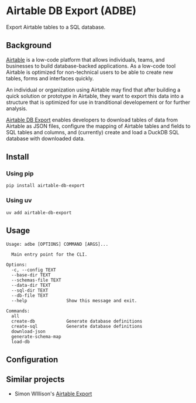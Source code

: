 # Airtable DB Export (ADBE)

Export Airtable tables to a SQL database.

## Background

[Airtable](https://airtable.com/) is a low-code platform that allows individuals, teams, and
businesses to build database-backed applications. As a low-code tool Airtable is optimized for
non-technical users to be able to create new tables, forms and interfaces quickly.

An individual or organization using Airtable may find that after building a quick solution
or prototype in Airtable, they want to export this data into a structure that is optimized
for use in tranditional developement or for further analysis.

[Airtable DB Export](https://github.com/sivy/airtable-db-export) enables developers to download
tables of data from Airtable as JSON files, configure the mapping of Airtable tables and fields
to SQL tables and columns, and (currently) create and load a DuckDB SQL database with downloaded
data.


## Install

### Using pip

`pip install airtable-db-export`

### Using uv

`uv add airtable-db-export`

## Usage

```
Usage: adbe [OPTIONS] COMMAND [ARGS]...

  Main entry point for the CLI.

Options:
  -c, --config TEXT
  --base-dir TEXT
  --schemas-file TEXT
  --data-dir TEXT
  --sql-dir TEXT
  --db-file TEXT
  --help               Show this message and exit.

Commands:
  all
  create-db            Generate database definitions
  create-sql           Generate database definitions
  download-json
  generate-schema-map
  load-db
```

## Configuration

## Similar  projects

- Simon WIllison's [Airtable Export](https://github.com/simonw/airtable-export)